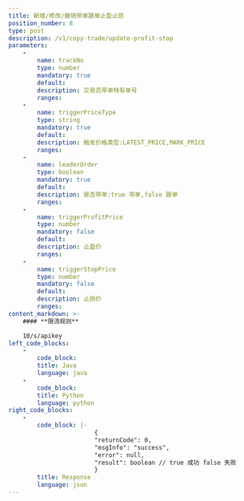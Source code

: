 ```yaml
---
title: 新增/修改/撤销带单跟单止盈止损
position_number: 8
type: post
description: /v1/copy-trade/update-profit-stop
parameters:
    -
        name: trackNo
        type: number
        mandatory: true
        default:
        description: 交易员带单特有单号
        ranges:
    -
        name: triggerPriceType
        type: string
        mandatory: true
        default:
        description: 触发价格类型:LATEST_PRICE,MARK_PRICE
        ranges:
    -
        name: leaderOrder
        type: boolean
        mandatory: true
        default:
        description: 是否带单:true 带单,false 跟单
        ranges:
    - 
        name: triggerProfitPrice
        type: number
        mandatory: false
        default:
        description: 止盈价
        ranges:
    - 
        name: triggerStopPrice
        type: number
        mandatory: false
        default:
        description: 止损价
        ranges:
content_markdown: >-
    #### **限流规则**

    10/s/apikey
left_code_blocks:
    - 
        code_block:
        title: Java
        language: java
    - 
        code_block:
        title: Python
        language: python
right_code_blocks:
    - 
        code_block: |-
                        {
                        "returnCode": 0,
                        "msgInfo": "success",
                        "error": null,
                        "result": boolean // true 成功 false 失败
                        }
        title: Response
        language: json
---
```

